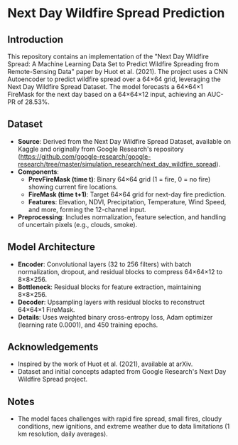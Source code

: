 # Next Day Wildfire Spread Prediction

## Introduction
This repository contains an implementation of the "Next Day Wildfire Spread: A Machine Learning Data Set to Predict Wildfire Spreading from Remote-Sensing Data" paper by Huot et al. (2021). The project uses a CNN Autoencoder to predict wildfire spread over a 64×64 grid, leveraging the Next Day Wildfire Spread Dataset. The model forecasts a 64×64×1 FireMask for the next day based on a 64×64×12 input, achieving an AUC-PR of 28.53%.

## Dataset
- **Source**: Derived from the Next Day Wildfire Spread Dataset, available on Kaggle and originally from Google Research's repository (https://github.com/google-research/google-research/tree/master/simulation_research/next_day_wildfire_spread).
- **Components**:
  - **PrevFireMask (time t)**: Binary 64×64 grid (1 = fire, 0 = no fire) showing current fire locations.
  - **FireMask (time t+1)**: Target 64×64 grid for next-day fire prediction.
  - **Features**: Elevation, NDVI, Precipitation, Temperature, Wind Speed, and more, forming the 12-channel input.
- **Preprocessing**: Includes normalization, feature selection, and handling of uncertain pixels (e.g., clouds, smoke).

## Model Architecture
- **Encoder**: Convolutional layers (32 to 256 filters) with batch normalization, dropout, and residual blocks to compress 64×64×12 to 8×8×256.
- **Bottleneck**: Residual blocks for feature extraction, maintaining 8×8×256.
- **Decoder**: Upsampling layers with residual blocks to reconstruct 64×64×1 FireMask.
- **Details**: Uses weighted binary cross-entropy loss, Adam optimizer (learning rate 0.0001), and 450 training epochs.

## Acknowledgements
- Inspired by the work of Huot et al. (2021), available at arXiv.
- Dataset and initial concepts adapted from Google Research's Next Day Wildfire Spread project.

## Notes
- The model faces challenges with rapid fire spread, small fires, cloudy conditions, new ignitions, and extreme weather due to data limitations (1 km resolution, daily averages).
